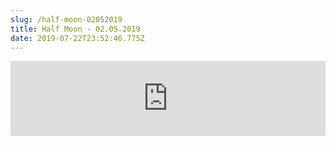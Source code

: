 ```yaml
---
slug: /half-moon-02052019
title: Half Moon - 02.05.2019
date: 2019-07-22T23:52:46.775Z
---
```

<iframe width="100%" height="120" src="https://www.mixcloud.com/widget/iframe/?hide_cover=1&feed=%2FHalfMoonbk%2Fmoney-cat-records-252019%2F" frameborder="0" ></iframe>
